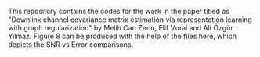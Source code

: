 This repository contains the codes for the work in the paper titled as "Downlink channel covariance matrix estimation via representation learning
with graph regularization" by Melih Can Zerin, Elif Vural and Ali Özgür Yılmaz. Figure 8 can be produced with the help of the files here, which depicts the SNR vs Error comparisons. 
